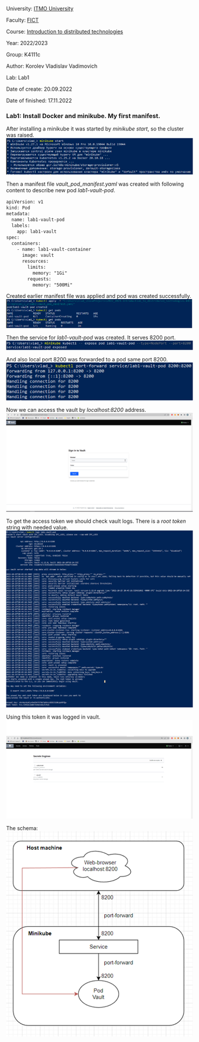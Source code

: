 University: [ITMO University](https://itmo.ru/ru/)

Faculty: [FICT](https://fict.itmo.ru)

Course: [Introduction to distributed technologies](https://github.com/itmo-ict-faculty/introduction-to-distributed-technologies)

Year: 2022/2023

Group: K4111с

Author: Korolev Vladislav Vadimovich

Lab: Lab1

Date of create: 20.09.2022

Date of finished: 17.11.2022

### Lab1: Install Docker and minikube. My first manifest.

After installing a minikube it was started by *minikube start*, so the cluster was raised.
![img_1.png](assets/img_1.png)

Then a manifest file *vault_pod_manifest.yaml* was created with following content to describe new pod *lab1-vault-pod*.
```aidl
apiVersion: v1
kind: Pod
metadata:
  name: lab1-vault-pod
  labels:
    app: lab1-vault
spec:
  containers:
    - name: lab1-vault-container
      image: vault
      resources:
        limits:
          memory: "1Gi"
        requests:
          memory: "500Mi"
```
Created earlier manifest file was applied and pod was created successfully.
![img.png](assets/img.png)

Then the service for *lab1-vault-pod* was created. It serves 8200 port.
![img_1.png](assets/img_4.png)

And also local port 8200 was forwarded to a pod same port 8200.
![img_2.png](assets/img_2.png)

Now we can access the vault by *localhost:8200* address.
![](assets/vault_login.png)

To get the access token we should check vault logs. There is a *root token* string with needed value.
![img_3.png](assets/img_3.png)

Using this token it was logged in vault.
![](assets/vault_logged.png)

The schema:
![img_6.png](assets/img_6.png)


